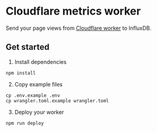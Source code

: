 # Cloudflare metrics worker

Send your page views from [Cloudflare worker](https://developers.cloudflare.com/workers/) to InfluxDB.

## Get started

1. Install dependencies

```
npm install
```

2. Copy example files

```
cp .env.example .env
cp wrangler.toml.example wrangler.toml
```

3. Deploy your worker

```
npm run deploy
```